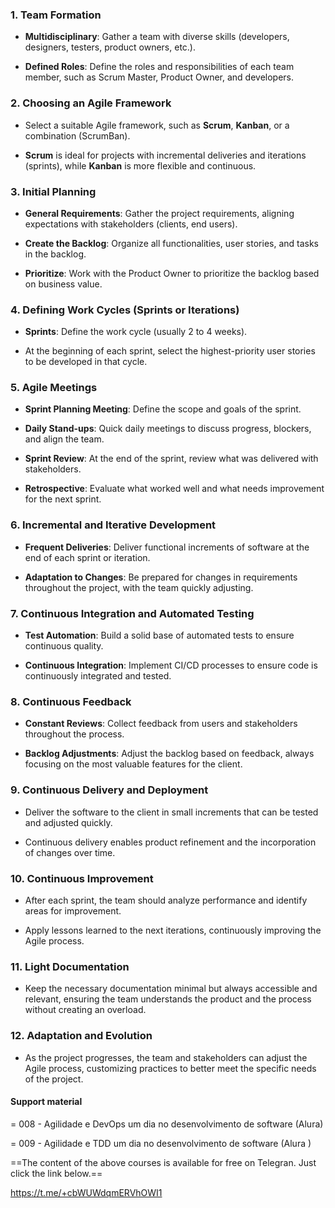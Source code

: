 
### 1. **Team Formation**

- **Multidisciplinary**: Gather a team with diverse skills (developers, designers, testers, product owners, etc.).

- **Defined Roles**: Define the roles and responsibilities of each team member, such as Scrum Master, Product Owner, and developers.

### 2. **Choosing an Agile Framework**

- Select a suitable Agile framework, such as **Scrum**, **Kanban**, or a combination (ScrumBan).

- **Scrum** is ideal for projects with incremental deliveries and iterations (sprints), while **Kanban** is more flexible and continuous.

### 3. **Initial Planning**

- **General Requirements**: Gather the project requirements, aligning expectations with stakeholders (clients, end users).

- **Create the Backlog**: Organize all functionalities, user stories, and tasks in the backlog.

- **Prioritize**: Work with the Product Owner to prioritize the backlog based on business value.

### 4. **Defining Work Cycles (Sprints or Iterations)**

- **Sprints**: Define the work cycle (usually 2 to 4 weeks).

- At the beginning of each sprint, select the highest-priority user stories to be developed in that cycle.

### 5. **Agile Meetings**

- **Sprint Planning Meeting**: Define the scope and goals of the sprint.

- **Daily Stand-ups**: Quick daily meetings to discuss progress, blockers, and align the team.

- **Sprint Review**: At the end of the sprint, review what was delivered with stakeholders.

- **Retrospective**: Evaluate what worked well and what needs improvement for the next sprint.

### 6. **Incremental and Iterative Development**

- **Frequent Deliveries**: Deliver functional increments of software at the end of each sprint or iteration.

- **Adaptation to Changes**: Be prepared for changes in requirements throughout the project, with the team quickly adjusting.

### 7. **Continuous Integration and Automated Testing**

- **Test Automation**: Build a solid base of automated tests to ensure continuous quality.

- **Continuous Integration**: Implement CI/CD processes to ensure code is continuously integrated and tested.

### 8. **Continuous Feedback**

- **Constant Reviews**: Collect feedback from users and stakeholders throughout the process.

- **Backlog Adjustments**: Adjust the backlog based on feedback, always focusing on the most valuable features for the client.

### 9. **Continuous Delivery and Deployment**

- Deliver the software to the client in small increments that can be tested and adjusted quickly.

- Continuous delivery enables product refinement and the incorporation of changes over time.

### 10. **Continuous Improvement**

- After each sprint, the team should analyze performance and identify areas for improvement.

- Apply lessons learned to the next iterations, continuously improving the Agile process.

### 11. **Light Documentation**

- Keep the necessary documentation minimal but always accessible and relevant, ensuring the team understands the product and the process without creating an overload.

### 12. **Adaptation and Evolution**

- As the project progresses, the team and stakeholders can adjust the Agile process, customizing practices to better meet the specific needs of the project.


#### **Support material**

= 008 - Agilidade e DevOps um dia no desenvolvimento de software (Alura)

= 009 - Agilidade e TDD um dia no desenvolvimento de software (Alura )

==The content of the above courses is available for free on Telegran. Just click the link below.==

https://t.me/+cbWUWdqmERVhOWI1